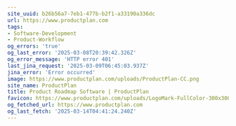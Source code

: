 ```yaml
---
site_uuid: b26b56a7-7eb1-477b-b2f1-a33190a336dc
url: https://www.productplan.com
tags:
- Software-Development
- Product-Workflow
og_errors: 'true'
og_last_error: '2025-03-08T20:39:42.326Z'
og_error_message: 'HTTP error 401'
last_jina_request: '2025-03-09T06:45:03.937Z'
jina_error: 'Error occurred'
image: https://www.productplan.com/uploads/ProductPlan-CC.png
site_name: ProductPlan
title: Product Roadmap Software | ProductPlan
favicon: https://www.productplan.com/uploads/LogoMark-FullColor-300x300.png
og_fetched_url: https://www.productplan.com
og_last_fetch: '2025-03-14T04:41:24.240Z'
---
```


